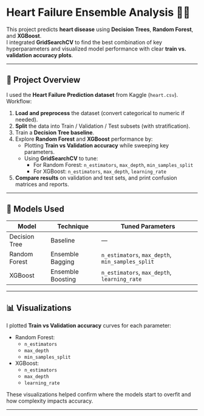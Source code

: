 # Heart Failure Ensemble Analysis 💓🌲

This project predicts **heart disease** using **Decision Trees**, **Random Forest**, and **XGBoost**.  
I integrated **GridSearchCV** to find the best combination of key hyperparameters and visualized model performance with clear **train vs. validation accuracy plots**.

---

## 🧩 Project Overview

I used the **Heart Failure Prediction dataset** from Kaggle (`heart.csv`). Workflow:
1. **Load and preprocess** the dataset (convert categorical to numeric if needed).  
2. **Split** the data into Train / Validation / Test subsets (with stratification).  
3. Train a **Decision Tree baseline**.  
4. Explore **Random Forest** and **XGBoost** performance by:
   - Plotting **Train vs Validation accuracy** while sweeping key parameters.  
   - Using **GridSearchCV** to tune:
     - For Random Forest: `n_estimators`, `max_depth`, `min_samples_split`  
     - For XGBoost: `n_estimators`, `max_depth`, `learning_rate`
5. **Compare results** on validation and test sets, and print confusion matrices and reports.

---

## 🧠 Models Used

| Model | Technique | Tuned Parameters |
|--------|------------|------------------|
| Decision Tree | Baseline | — |
| Random Forest | Ensemble Bagging | `n_estimators`, `max_depth`, `min_samples_split` |
| XGBoost | Ensemble Boosting | `n_estimators`, `max_depth`, `learning_rate` |

---

## 📊 Visualizations
I plotted **Train vs Validation accuracy** curves for each parameter:
- Random Forest:
  - `n_estimators`
  - `max_depth`
  - `min_samples_split`
- XGBoost:
  - `n_estimators`
  - `max_depth`
  - `learning_rate`

These visualizations helped confirm where the models start to overfit and how complexity impacts accuracy.

---


